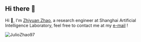 ## Hi there 👋

Hi 👋, I'm [Zhiyuan Zhao](https://scholar.google.com/citations?user=K0BNv0YAAAAJ&hl=en), a research engineer at Shanghai Artificial Intelligence Laboratory, feel free to contact me at my [e-mail](zhaozhiyuan@pjlab.org.cn) !

<img src="https://github-readme-stats.vercel.app/api?username=JulioZhao97&show_icons=true&locale=en&card_width=300" alt="JulioZhao97" />
